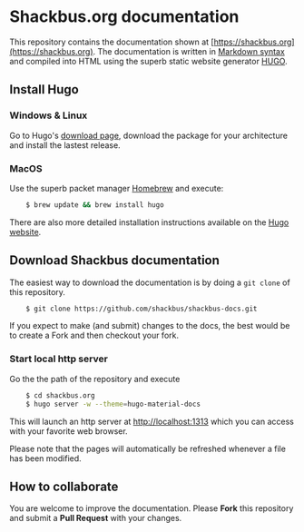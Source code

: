 # Shackbus.org documentation

This repository contains the documentation shown at
[https://shackbus.org](https://shackbus.org). The documentation is written in
[Markdown syntax](https://github.com/adam-p/markdown-here/wiki/Markdown-Cheatsheet)
and compiled into HTML using the superb static website generator
[HUGO](https://gohugo.io).

## Install Hugo

### Windows & Linux

Go to Hugo's [download page](https://github.com/spf13/hugo/releases), download
the package for your architecture and install the lastest release.

### MacOS

Use the superb packet manager [Homebrew](http://brew.sh) and execute:

```sh
    $ brew update && brew install hugo
```

There are also more detailed installation instructions available on the
[Hugo website](https://gohugo.io/overview/installing/).

## Download Shackbus documentation

The easiest way to download the documentation is by doing a `git clone` of
this repository.

```sh
    $ git clone https://github.com/shackbus/shackbus-docs.git
```

If you expect to make (and submit) changes to the docs, the best would be
to create a Fork and then checkout your fork.

### Start local http server

Go the the path of the repository and execute

```sh
    $ cd shackbus.org
    $ hugo server -w --theme=hugo-material-docs
```

This will launch an http server at
[http://localhost:1313](http://localhost:1313) which you can access with your
favorite web browser.

Please note that the pages will automatically be refreshed whenever a file
has been modified.

## How to collaborate

You are welcome to improve the documentation. Please **Fork** this repository
and submit a **Pull Request** with your changes.

